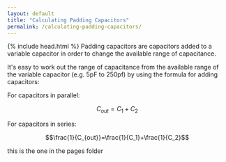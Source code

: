 ```yaml
---
layout: default
title: "Calculating Padding Capacitors"
permalink: /calculating-padding-capacitors/
---
```

{% include head.html %}
Padding capacitors are capacitors added to a variable capacitor in order to change the available range of capacitance.

It's easy to work out the range of capacitance from the available range of the variable capacitor (e.g. 5pF to 250pf) by using the formula for adding capacitors:

For capacitors in parallel:

$$C_{out}=C_1+C_2$$

For capacitors in series:

$$\frac{1}{C_{out}}=\frac{1}{C_1}+\frac{1}{C_2}$$

this is the one in the pages folder
